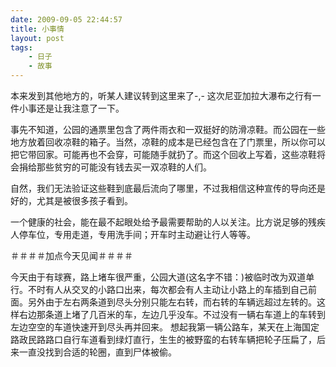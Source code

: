 ```yaml
---
date: 2009-09-05 22:44:57
title: 小事情
layout: post
tags:
    - 日子
    - 故事
---
```

本来发到其他地方的，听某人建议转到这里来了-,-
这次尼亚加拉大瀑布之行有一件小事还是让我注意了一下。

事先不知道，公园的通票里包含了两件雨衣和一双挺好的防滑凉鞋。而公园在一些地方放着回收凉鞋的箱子。当然，凉鞋的成本是已经包含在了门票里，所以你可以把它带回家。可能再也不会穿，可能随手就扔了。而这个回收上写着，这些凉鞋将会捐给那些贫穷的可能没有钱去买一双凉鞋的人们。

自然，我们无法验证这些鞋到底最后流向了哪里，不过我相信这种宣传的导向还是好的，尤其是被很多孩子看到。

一个健康的社会，能在最不起眼处给予最需要帮助的人以关注。比方说足够的残疾人停车位，专用走道，专用洗手间；开车时主动避让行人等等。

＃＃＃＃加点今天见闻＃＃＃＃

今天由于有球赛，路上堵车很严重，公园大道(这名字不错：)被临时改为双道单行。不时有人从交叉的小路口出来，每次都会有人主动让小路上的车插到自己前面。另外由于左右两条道到尽头分别只能左右转，而右转的车辆远超过左转的。这样右边那条道上堵了几百米的车，左边几乎没车。不过没有一辆右车道上的车转到左边空空的车道快速开到尽头再并回来。
想起我第一辆公路车，某天在上海国定路政民路路口自行车道看到绿灯直行，生生的被野蛮的右转车辆把轮子压扁了，后来一直没找到合适的轮圈，直到尸体被偷。
